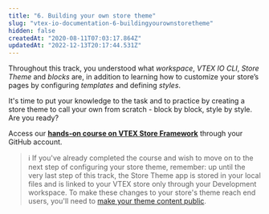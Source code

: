 ```yaml
---
title: "6. Building your own store theme"
slug: "vtex-io-documentation-6-buildingyourownstoretheme"
hidden: false
createdAt: "2020-08-11T07:03:17.864Z"
updatedAt: "2022-12-13T20:17:44.531Z"
---
```

Throughout this track, you understood what *workspace*, *VTEX IO CLI*, *Store Theme* and *blocks* are, in addition to learning how to customize your store’s pages by configuring *templates* and defining *styles*.

It's time to put your knowledge to the task and to practice by creating a store theme to call your own from scratch - block by block, style by style. Are you ready?

Access our [**hands-on course on VTEX Store Framework**](http://lab.github.com/vtex-trainings/store-framework) through your GitHub account.

> ℹ️ If you've already completed the course and wish to move on to the next step of configuring your store theme, remember: up until the very last step of this track, the Store Theme app is stored in your local files and is linked to your VTEX store only through your Development workspace. To make these changes to your store's theme reach end users, you'll need to [make your theme content public](https://developers.vtex.com/vtex-developer-docs/docs/vtex-io-documentation-making-your-theme-content-public/).
